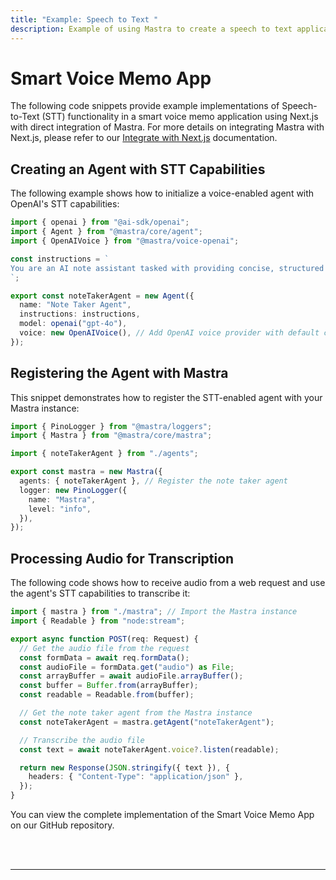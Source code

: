 ```yaml
---
title: "Example: Speech to Text "
description: Example of using Mastra to create a speech to text application.
---
```



# Smart Voice Memo App

The following code snippets provide example implementations of Speech-to-Text (STT) functionality in a smart voice memo application using Next.js with direct integration of Mastra. For more details on integrating Mastra with Next.js, please refer to our [Integrate with Next.js](/docs/frameworks/next-js) documentation.

## Creating an Agent with STT Capabilities

The following example shows how to initialize a voice-enabled agent with OpenAI's STT capabilities:

```typescript filename="src/mastra/agents/index.ts"
import { openai } from "@ai-sdk/openai";
import { Agent } from "@mastra/core/agent";
import { OpenAIVoice } from "@mastra/voice-openai";

const instructions = `
You are an AI note assistant tasked with providing concise, structured summaries of their content... // omitted for brevity
`;

export const noteTakerAgent = new Agent({
  name: "Note Taker Agent",
  instructions: instructions,
  model: openai("gpt-4o"),
  voice: new OpenAIVoice(), // Add OpenAI voice provider with default configuration
});
```

## Registering the Agent with Mastra

This snippet demonstrates how to register the STT-enabled agent with your Mastra instance:

```typescript filename="src/mastra/index.ts"
import { PinoLogger } from "@mastra/loggers";
import { Mastra } from "@mastra/core/mastra";

import { noteTakerAgent } from "./agents";

export const mastra = new Mastra({
  agents: { noteTakerAgent }, // Register the note taker agent
  logger: new PinoLogger({
    name: "Mastra",
    level: "info",
  }),
});
```

## Processing Audio for Transcription

The following code shows how to receive audio from a web request and use the agent's STT capabilities to transcribe it:

```typescript filename="app/api/audio/route.ts"
import { mastra } from "./mastra"; // Import the Mastra instance
import { Readable } from "node:stream";

export async function POST(req: Request) {
  // Get the audio file from the request
  const formData = await req.formData();
  const audioFile = formData.get("audio") as File;
  const arrayBuffer = await audioFile.arrayBuffer();
  const buffer = Buffer.from(arrayBuffer);
  const readable = Readable.from(buffer);

  // Get the note taker agent from the Mastra instance
  const noteTakerAgent = mastra.getAgent("noteTakerAgent");

  // Transcribe the audio file
  const text = await noteTakerAgent.voice?.listen(readable);

  return new Response(JSON.stringify({ text }), {
    headers: { "Content-Type": "application/json" },
  });
}
```

You can view the complete implementation of the Smart Voice Memo App on our GitHub repository.

<br />
<br />
<hr className="dark:border-[#404040] border-gray-300" />
<br />
<br />
<GithubLink
  link={
    "https://github.com/mastra-ai/voice-examples/tree/main/speech-to-text/voice-memo-app"
  }
/>
